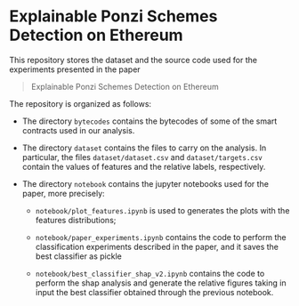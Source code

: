 # Explainable Ponzi Schemes Detection on Ethereum

This repository stores the dataset and the source code used for the experiments presented in the paper

> Explainable Ponzi Schemes Detection on Ethereum

The repository is organized as follows:

- The directory `bytecodes` contains the bytecodes of some of the smart contracts used in our analysis. 

- The directory `dataset` contains the files to carry on the analysis. In particular, the files `dataset/dataset.csv` and `dataset/targets.csv` contain the values of features and the relative labels, respectively.

- The directory `notebook` contains the jupyter notebooks used for the paper, more precisely: 
           
    + `notebook/plot_features.ipynb` is used to generates the plots with the features distributions;
           
    + `notebook/paper_experiments.ipynb` contains the code to perform the classification experiments described in the paper, and it saves the best classifier as pickle
           
    + `notebook/best_classifier_shap_v2.ipynb` contains the code to perform the shap analysis and generate the relative figures taking in input the best classifier obtained through the previous notebook.



